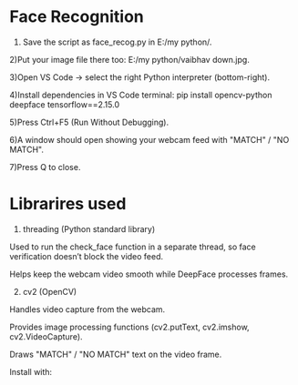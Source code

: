 # Face Recognition

1) Save the script as face_recog.py in E:/my python/.

2)Put your image file there too: E:/my python/vaibhav down.jpg.
 
3)Open VS Code → select the right Python interpreter (bottom-right).

4)Install dependencies in VS Code terminal:
 pip install opencv-python deepface tensorflow==2.15.0

5)Press Ctrl+F5 (Run Without Debugging).

6)A window should open showing your webcam feed with "MATCH" / "NO MATCH".

7)Press Q to close.

# Librarires used 

1. threading (Python standard library)

Used to run the check_face function in a separate thread, so face verification doesn’t block the video feed.

Helps keep the webcam video smooth while DeepFace processes frames.

2. cv2 (OpenCV)

Handles video capture from the webcam.

Provides image processing functions (cv2.putText, cv2.imshow, cv2.VideoCapture).

Draws "MATCH" / "NO MATCH" text on the video frame.

Install with:

